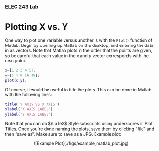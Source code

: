 ### ELEC 243 Lab 

# Plotting X vs. Y 

One way to plot one variable versus another is with the `Plot()` function of
Matlab. Begin by opening up Matlab on the desktop, and entering the data in as
vectors. Note that Matlab plots in the order that the points are given, so be
careful that each value in the $x$ and $y$ vector corresponds with the next
point. 

```matlab 
x=[1 2 3 4 5]; 
y=[1 4 9 16 25];
plot(x,y);
``` 

Of course, it would be useful to title the plots. This can be
done in Matlab with the following lines:  
```matlab 
title('Y AXIS VS X AXIS')
xlabel('X AXIS LABEL') 
ylabel('Y AXIS LABEL')
```  

Note that you can do $\LaTeX$ Style subscripts using underscores in Plot
Titles.  Once you're done naming the plots, save them by clicking "file" and
then "save as". Make sure to save as a JPG. Example plot:  

<center>
![Example Plot](./figs/example_matlab_plot.jpg)
</center>
